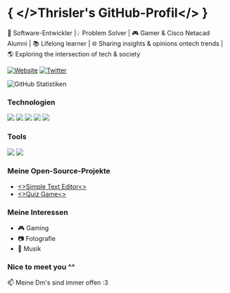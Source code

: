 
# { </>Thrisler's GitHub-Profil</> }


🚀 Software-Entwickler |💡 Problem Solver | 🎮 Gamer & Cisco Netacad Alumni | 📚 Lifelong learner | 🌐 Sharing insights & opinions ontech trends | 🌎 Exploring the intersection of tech & society 


[![Website](https://img.shields.io/badge/Website-thrisler.tk-blue?style=flat-square&logo=appveyor)](https://thrisler.tk)
[![Twitter](https://img.shields.io/badge/Twitter-thrisler-blue?style=flat-square&logo=twitter)](https://twitter.com/thrisler)


![GitHub Statistiken](https://github-readme-stats.vercel.app/api?username=thrisler-collab&show_icons=true&count_private=true)


### Technologien
![](https://img.shields.io/badge/Code-Java-informational?style=flat&logo=java&logoColor=white&color=007396)
![](https://img.shields.io/badge/Code-JavaScript-informational?style=flat&logo=javascript&logoColor=white&color=F7DF1E)
![](https://img.shields.io/badge/Markup-HTML-informational?style=flat&logo=html5&logoColor=white&color=E34F26)
![](https://img.shields.io/badge/Styles-CSS-informational?style=flat&logo=css3&logoColor=white&color=1572B6)
![](https://img.shields.io/badge/Code-C%23-informational?style=flat&logo=c-sharp&logoColor=white&color=239120)

### Tools
![](https://img.shields.io/badge/Editor-WebStorm-informational?style=flat&logo=webstorm&logoColor=white&color=000000)
![](https://img.shields.io/badge/Editor-IntelliJ-informational?style=flat&logo=intellij-idea&logoColor=white&color=000000)


### Meine Open-Source-Projekte
- [<>Simple Text Editor<>](https://github.com/thrisler-collab/Simple_TextEditor)
- [<>Quiz Game<>](https://github.com/thrisler-collab/Vorbereitung_eines_Quizspiels)


### Meine Interessen
- 🎮 Gaming
- 📷 Fotografie
- 🎵 Musik


### Nice to meet you ^^
📫 Meine Dm's sind immer offen :3
